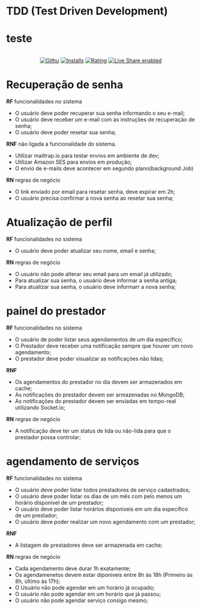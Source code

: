 # TDD (Test Driven Development)

<h1>teste</h1>
<img src=""/>
<p align="center">
  <a href="https://marketplace.visualstudio.com/items?itemName=softwaredotcom.swdc-vscode">
    <img alt="Githu" src="https://vsmarketplacebadge.apphb.com/version-short/softwaredotcom.swdc-vscode.svg"></a>
  <a href="https://marketplace.visualstudio.com/items?itemName=softwaredotcom.swdc-vscode">
    <img alt="Installs" src="https://vsmarketplacebadge.apphb.com/installs-short/softwaredotcom.swdc-vscode.svg"></a>
  <a href="https://marketplace.visualstudio.com/items?itemName=softwaredotcom.swdc-vscode">
    <img alt="Rating" src="https://vsmarketplacebadge.apphb.com/rating-short/softwaredotcom.swdc-vscode.svg"></a>
  <a href="https://aka.ms/vsls">
    <img alt="Live Share enabled" src="https://aka.ms/vsls-badge"></a>
</p>

# Recuperação de senha

**RF** funcionalidades no sistema

-   O usuário deve poder recuperar sua senha informando o seu e-mail;
-   O usuário deve receber um e-mail com as instruções de recuperação de senha;
-   O usuário deve poder resetar sua senha;

**RNF** não ligada a funcionalidade do sistema.

-   Utilizar mailtrap.io para testar envios em ambiente de dev;
-   Utilizar Amazon SES para envios em produção;
-   O envio de e-mails deve acontecer em segundo plano(background Job)

**RN** regras de negócio

-   O link enviado por email para resetar senha, deve expirar em 2h;
-   O usuário precisa confirmar a nova senha ao resetar sua senha;

# Atualização de perfil

**RF** funcionalidades no sistema

-   O usuário deve poder atualizar seu nome, email e senha;

**RN** regras de negócio

-   O usuário não pode alterar seu email para um email já utilizado;
-   Para atualizar sua senha, o usuário deve informar a senha antiga;
-   Para atualizar sua senha, o usuário deve informarr a nova senha;

# painel do prestador

**RF** funcionalidades no sistema

-   O usuário de poder listar seus agendamentos de um dia específico;
-   O Prestador deve receber uma notificação sempre que houver um novo agendamento;
-   O prestador deve poder visualizar as notificações não lidas;

**RNF**

-   Os agendamentos do prestador no dia devem ser armazenados em cache;
-   As notificações do prestador devem ser armazenadas no MongoDB;
-   As notificações do prestador devem ser enviadas em tempo-real utilizando Socket.io;

**RN** regras de negócio

-   A notificação deve ter um status de lida ou não-lida para que o prestador possa controlar;

# agendamento de serviços

**RF** funcionalidades no sistema

-   O usuário deve poder listar todos prestadores de serviço cadastrados;
-   O usuário deve poder listar os dias de um mês com pelo menos um horário disponível de um prestador;
-   O usuário deve poder listar horários disponiveis em um dia específico de um prestador;
-   O usuário deve poder realizar um novo agendamento com um prestador;

**RNF**

-   A listagem de prestadores deve ser armazenada em cache;

**RN** regras de negócio

-   Cada agendamento deve durar 1h exatamente;
-   Os agendamenetos devem estar diponiveis entre 8h às 18h (Primeiro às 8h, ùltimo às 17h);
-   O Usuário não pode agendar em um horário já ocupado;
-   O usuário não pode agendar em um horário que já passou;
-   O usuário não pode agendar serviço consigo mesmo;

